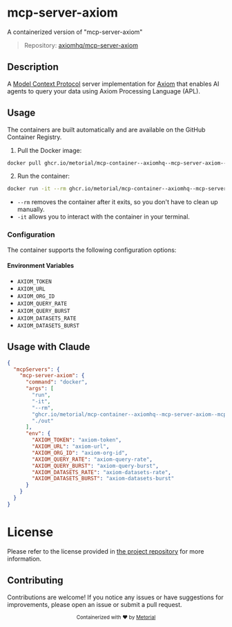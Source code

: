 
# mcp-server-axiom

A containerized version of "mcp-server-axiom"

> Repository: [axiomhq/mcp-server-axiom](https://github.com/axiomhq/mcp-server-axiom)

## Description

A [Model Context Protocol](https://modelcontextprotocol.io/) server implementation for [Axiom](https://axiom.co) that enables AI agents to query your data using Axiom Processing Language (APL).


## Usage

The containers are built automatically and are available on the GitHub Container Registry.

1. Pull the Docker image:

```bash
docker pull ghcr.io/metorial/mcp-container--axiomhq--mcp-server-axiom--mcp-server-axiom
```

2. Run the container:

```bash
docker run -it --rm ghcr.io/metorial/mcp-container--axiomhq--mcp-server-axiom--mcp-server-axiom 
```

- `--rm` removes the container after it exits, so you don't have to clean up manually.
- `-it` allows you to interact with the container in your terminal.


### Configuration

The container supports the following configuration options:




#### Environment Variables

- `AXIOM_TOKEN`
- `AXIOM_URL`
- `AXIOM_ORG_ID`
- `AXIOM_QUERY_RATE`
- `AXIOM_QUERY_BURST`
- `AXIOM_DATASETS_RATE`
- `AXIOM_DATASETS_BURST`




## Usage with Claude

```json
{
  "mcpServers": {
    "mcp-server-axiom": {
      "command": "docker",
      "args": [
        "run",
        "-it",
        "--rm",
        "ghcr.io/metorial/mcp-container--axiomhq--mcp-server-axiom--mcp-server-axiom",
        "./out"
      ],
      "env": {
        "AXIOM_TOKEN": "axiom-token",
        "AXIOM_URL": "axiom-url",
        "AXIOM_ORG_ID": "axiom-org-id",
        "AXIOM_QUERY_RATE": "axiom-query-rate",
        "AXIOM_QUERY_BURST": "axiom-query-burst",
        "AXIOM_DATASETS_RATE": "axiom-datasets-rate",
        "AXIOM_DATASETS_BURST": "axiom-datasets-burst"
      }
    }
  }
}
```

# License

Please refer to the license provided in [the project repository](https://github.com/axiomhq/mcp-server-axiom) for more information.

## Contributing

Contributions are welcome! If you notice any issues or have suggestions for improvements, please open an issue or submit a pull request.

<div align="center">
  <sub>Containerized with ❤️ by <a href="https://metorial.com">Metorial</a></sub>
</div>
  